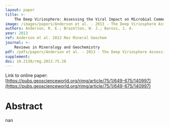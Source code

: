 ```yaml
---
layout: paper
title: >-
    The Deep Viriosphere: Assessing the Viral Impact on Microbial Community Dynamics in the Deep Subsurface
image: /images/papers/Anderson et al. - 2013 - The Deep Viriosphere Assessing the Viral Impact o.png
authors: Anderson, R. E.; Brazelton, W. J.; Baross, J. A.
year: 2013
ref: Anderson et al. 2013 Rev Mineral Geochem
journal: >-
    Reviews in Mineralogy and Geochemistry
pdf: /pdfs/papers/Anderson et al. - 2013 - The Deep Viriosphere Assessing the Viral Impact o.pdf
supplement: 
doi: 10.2138/rmg.2013.75.20
---
```


Link to online paper: [https://pubs.geoscienceworld.org/rimg/article/75/1/649-675/140997](https://pubs.geoscienceworld.org/rimg/article/75/1/649-675/140997)

# Abstract

nan

